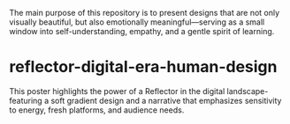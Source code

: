 The main purpose of this repository is to present designs that are not only visually beautiful, but also emotionally meaningful—serving as a small window into self-understanding, empathy, and a gentle spirit of learning.
# reflector-digital-era-human-design
This poster highlights the power of a Reflector in the digital landscape-featuring a soft gradient design and a narrative that emphasizes sensitivity to energy, fresh platforms, and audience needs.
